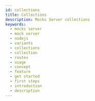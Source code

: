 ```yaml
---
id: collections
title: Collections
description: Mocks Server collections
keywords:
  - mocks server
  - mock server
  - nodejs
  - variants
  - collections
  - collection
  - routes
  - usage
  - concept
  - feature
  - get started
  - first steps
  - introduction
  - description
---
```

